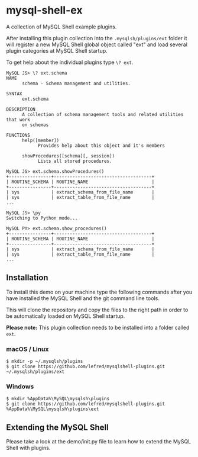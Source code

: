 # mysql-shell-ex
A collection of MySQL Shell example plugins. 

After installing this plugin collection into the `.mysqlsh/plugins/ext` folder it will register a new MySQL Shell global object called "ext" and load several plugin categories at MySQL Shell startup. 

To get help about the individual plugins type `\? ext`.

```
MySQL JS> \? ext.schema
NAME
      schema - Schema management and utilities.

SYNTAX
      ext.schema

DESCRIPTION
      A collection of schema management tools and related utilities that work
      on schemas

FUNCTIONS
      help([member])
            Provides help about this object and it's members

      showProcedures([schema][, session])
            Lists all stored procedures.

MySQL JS> ext.schema.showProcedures()
+----------------+-------------------------------------+
| ROUTINE_SCHEMA | ROUTINE_NAME                        |
+----------------+-------------------------------------+
| sys            | extract_schema_from_file_name       |
| sys            | extract_table_from_file_name        |
...

MySQL JS> \py
Switching to Python mode...

MySQL PY> ext.schema.show_procedures()
+----------------+-------------------------------------+
| ROUTINE_SCHEMA | ROUTINE_NAME                        |
+----------------+-------------------------------------+
| sys            | extract_schema_from_file_name       |
| sys            | extract_table_from_file_name        |
...
```

## Installation
To install this demo on your machine type the following commands after you have installed the MySQL Shell and the git command line tools.

This will clone the repository and copy the files to the right path in order to be automatically loaded on MySQL Shell startup.

**Please note:** This plugin collection needs to be installed into a folder called `ext`.

### macOS / Linux
```
$ mkdir -p ~/.mysqlsh/plugins
$ git clone https://github.com/lefred/mysqlshell-plugins.git ~/.mysqlsh/plugins/ext
```

### Windows
```
$ mkdir %AppData%\MySQL\mysqlsh\plugins
$ git clone https://github.com/lefred/mysqlshell-plugins.git %AppData%\MySQL\mysqlsh\plugins\ext
```

## Extending the MySQL Shell

Please take a look at the demo/init.py file to learn how to extend the MySQL Shell with plugins.


